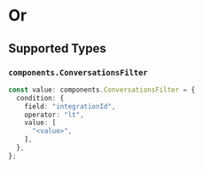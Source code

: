 # Or


## Supported Types

### `components.ConversationsFilter`

```typescript
const value: components.ConversationsFilter = {
  condition: {
    field: "integrationId",
    operator: "lt",
    value: [
      "<value>",
    ],
  },
};
```


